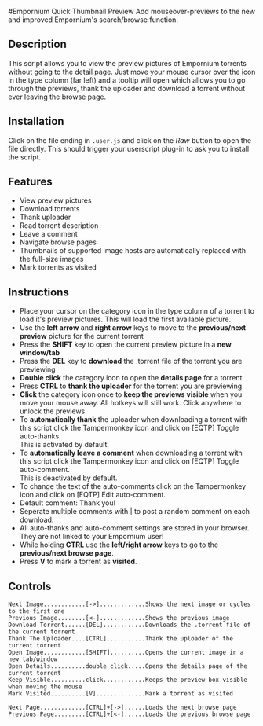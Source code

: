#Empornium Quick Thumbnail Preview
Add mouseover-previews to the new and improved Empornium's search/browse function.

## Description
This script allows you to view the preview pictures of Empornium torrents without going to the detail page. Just move your mouse cursor over the icon in the type column (far left) and a tooltip will open which allows you to go through the previews, thank the uploader and download a torrent without ever leaving the browse page.

## Installation
Click on the file ending in `.user.js` and click on the _Raw_ button to open the file directly. This should trigger your userscript plug-in to ask you to install the script.

## Features
* View preview pictures
* Download torrents
* Thank uploader
* Read torrent description
* Leave a comment
* Navigate browse pages
* Thumbnails of supported image hosts are automatically replaced with the full-size images
* Mark torrents as visited

## Instructions
* Place your cursor on the category icon in the type column of a torrent to load it's preview pictures. This will load the first available picture.
* Use the __left arrow__ and __right arrow__ keys to move to the __previous/next preview__ picture for the current torrent
* Press the __SHIFT__ key to open the current preview picture in a __new window/tab__
* Press the __DEL__ key to __download__ the .torrent file of the torrent you are previewing
* __Double click__ the category icon to open the __details page__ for a torrent
* Press __CTRL__ to __thank the uploader__ for the torrent you are previewing
* __Click__ the category icon once to __keep the previews visible__ when you move your mouse away. All hotkeys will still work. Click anywhere to unlock the previews
* To __automatically thank__ the uploader when downloading a torrent with this script click the Tampermonkey icon and click on [EQTP] Toggle auto-thanks.  
  This is activated by default.
* To __automatically leave a comment__ when downloading a torrent with this script click the Tampermonkey icon and click on [EQTP] Toggle auto-comment.  
  This is deactivated by default.
* To change the text of the auto-comments click on the Tampermonkey icon and click on [EQTP] Edit auto-comment. 
* Default comment: Thank you!
* Seperate multiple comments with | to post a random comment on each download.
* All auto-thanks and auto-comment settings are stored in your browser. They are not linked to your Empornium user!
* While holding __CTRL__ use the __left/right arrow__ keys to go to the __previous/next browse page__.
* Press __V__ to mark a torrent as __visited__.

## Controls
```
Next Image............[->].............Shows the next image or cycles to the first one
Previous Image........[<-].............Shows the previous image
Download Torrent......[DEL]............Downloads the .torrent file of the current torrent
Thank The Uploader....[CTRL]...........Thank the uploader of the current torrent
Open Image............[SHIFT]..........Opens the current image in a new tab/window
Open Details..........double click.....Opens the details page of the current torrent
Keep Visible..........click............Keeps the preview box visible when moving the mouse
Mark Visited..........[V]..............Mark a torrent as visited

Next Page.............[CTRL]+[->]......Loads the next browse page
Previous Page.........[CTRL]+[<-]......Loads the previous browse page
```
